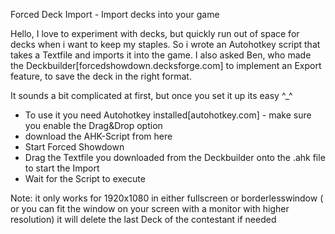 Forced Deck Import - Import decks into your game

Hello,
I love to experiment with decks, but quickly run out of space for decks when i want to keep my staples. So i wrote an Autohotkey script that takes a Textfile and imports it into the game.
I also asked Ben, who made the Deckbuilder[forcedshowdown.decksforge.com] to implement an Export feature, to save the deck in the right format.

It sounds a bit complicated at first, but once you set it up its easy ^_^
* To use it you need Autohotkey installed[autohotkey.com] - make sure you enable the Drag&Drop option
* download the AHK-Script from here
* Start Forced Showdown
* Drag the Textfile you downloaded from the Deckbuilder onto the .ahk file to start the Import
* Wait for the Script to execute

Note:
it only works for 1920x1080 in either fullscreen or borderlesswindow ( or you can fit the window on your screen with a monitor with higher resolution)
it will delete the last Deck of the contestant if needed
